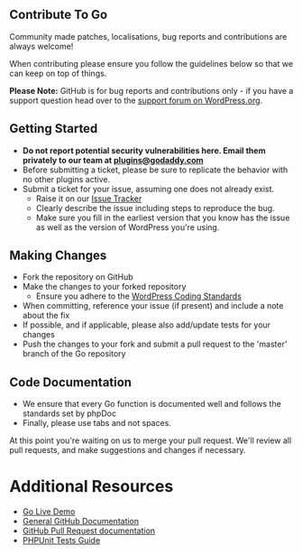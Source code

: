 ## Contribute To Go

Community made patches, localisations, bug reports and contributions are always welcome!

When contributing please ensure you follow the guidelines below so that we can keep on top of things.

**Please Note:** GitHub is for bug reports and contributions only - if you have a support question head over to the [support forum on WordPress.org](https://wordpress.org/support/theme/go/).

## Getting Started

-   **Do not report potential security vulnerabilities here. Email them privately to our team at [plugins@godaddy.com](mailto:plugins@godaddy.com)**
-   Before submitting a ticket, please be sure to replicate the behavior with no other plugins active.
-   Submit a ticket for your issue, assuming one does not already exist.
    -   Raise it on our [Issue Tracker](https://github.com/godaddy-wordpress/go/issues)
    -   Clearly describe the issue including steps to reproduce the bug.
    -   Make sure you fill in the earliest version that you know has the issue as well as the version of WordPress you're using.

## Making Changes

-   Fork the repository on GitHub
-   Make the changes to your forked repository
    -   Ensure you adhere to the [WordPress Coding Standards](https://codex.wordpress.org/WordPress_Coding_Standards)
-   When committing, reference your issue (if present) and include a note about the fix
-   If possible, and if applicable, please also add/update tests for your changes
-   Push the changes to your fork and submit a pull request to the 'master' branch of the Go repository

## Code Documentation

-   We ensure that every Go function is documented well and follows the standards set by phpDoc
-   Finally, please use tabs and not spaces.

At this point you're waiting on us to merge your pull request. We'll review all pull requests, and make suggestions and changes if necessary.

# Additional Resources

-   [Go Live Demo](https://wpnux.godaddy.com/v2/)
-   [General GitHub Documentation](https://help.github.com/)
-   [GitHub Pull Request documentation](https://help.github.com/send-pull-requests/)
-   [PHPUnit Tests Guide](https://phpunit.de/manual/current/en/writing-tests-for-phpunit.html)
